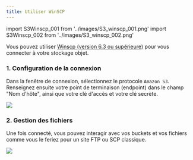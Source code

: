 ```yaml
---
title: Utiliser WinSCP
---
```

import S3Winscp_001 from '../images/S3_winscp_001.png'
import S3Winscp_002 from '../images/S3_winscp_002.png'

Vous pouvez utiliser [Winscp (version 6.3 ou supérieure)](https://winscp.net/eng/download.php) pour vous connecter à votre stockage objet.

### 1. Configuration de la connexion

Dans la fenêtre de connexion, sélectionnez le protocole `Amazon S3`. Renseignez ensuite votre point de terminaison (endpoint) dans le champ "Nom d'hôte", ainsi que votre clé d'accès et votre clé secrète.

<img src={S3Winscp_001} />

### 2. Gestion des fichiers

Une fois connecté, vous pouvez interagir avec vos buckets et vos fichiers comme vous le feriez pour un site FTP ou SCP classique.

<img src={S3Winscp_002} />
